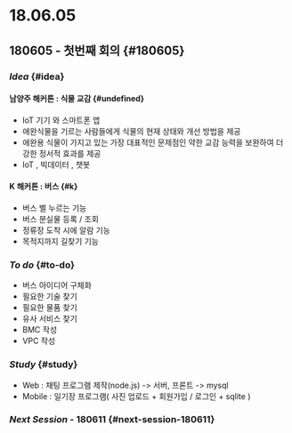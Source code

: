 # 18.06.05

## 180605 - 첫번째 회의 {#180605}

### _Idea_ {#idea}

#### 남양주 해커톤 : 식물 교감 {#undefined}

* IoT 기기 와 스마트폰 앱
* 애완식물을 기르는 사람들에게 식물의 현재 상태와 개선 방법을 제공
*  애완용 식물이 가지고 있는 가장 대표적인 문제점인 약한 교감 능력을 보완하여 더 강한 정서적 효과를 제공
*  IoT , 빅데이터 , 챗봇

#### K 해커톤 : 버스 {#k}

*  버스 벨 누르는 기능
* 버스 분실물 등록 / 조회
* 정류장 도착 시에 알람 기능
* 목적지까지 길찾기 기능

### _To do_ {#to-do}

* 버스 아이디어 구체화
* 필요한 기술 찾기
* 필요한 물품 찾기
* 유사 서비스 찾기
* BMC 작성
* VPC 작성

### _Study_ {#study}

* Web : 채팅 프로그램 제작\(node.js\) -&gt; 서버, 프론트 -&gt; mysql
* Mobile : 일기장 프로그램\( 사진 업로드 + 회원가입 / 로그인 + sqlite \)

### _Next Session_ - 180611 {#next-session-180611}

